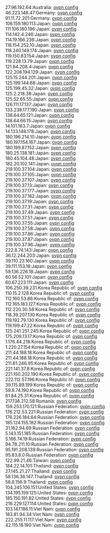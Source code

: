 27.96.192.64:Australia: [ovpn config](vpn/27_96_192_64.ovpn)  
46.223.148.47:Germany: [ovpn config](vpn/46_223_148_47.ovpn)  
91.11.72.201:Germany: [ovpn config](vpn/91_11_72_201.ovpn)  
106.159.180.113:Japan: [ovpn config](vpn/106_159_180_113.ovpn)  
111.106.180.196:Japan: [ovpn config](vpn/111_106_180_196.ovpn)  
114.142.4.246:Japan: [ovpn config](vpn/114_142_4_246.ovpn)  
114.19.166.236:Japan: [ovpn config](vpn/114_19_166_236.ovpn)  
118.154.252.10:Japan: [ovpn config](vpn/118_154_252_10.ovpn)  
118.240.149.174:Japan: [ovpn config](vpn/118_240_149_174.ovpn)  
119.150.83.154:Japan: [ovpn config](vpn/119_150_83_154.ovpn)  
119.228.13.79:Japan: [ovpn config](vpn/119_228_13_79.ovpn)  
121.84.208.4:Japan: [ovpn config](vpn/121_84_208_4.ovpn)  
122.208.194.129:Japan: [ovpn config](vpn/122_208_194_129.ovpn)  
125.15.244.201:Japan: [ovpn config](vpn/125_15_244_201.ovpn)  
125.199.144.68:Japan: [ovpn config](vpn/125_199_144_68.ovpn)  
125.199.45.32:Japan: [ovpn config](vpn/125_199_45_32.ovpn)  
125.2.218.38:Japan: [ovpn config](vpn/125_2_218_38.ovpn)  
125.52.65.55:Japan: [ovpn config](vpn/125_52_65_55.ovpn)  
126.111.17.137:Japan: [ovpn config](vpn/126_111_17_137.ovpn)  
133.238.177.190:Japan: [ovpn config](vpn/133_238_177_190.ovpn)  
138.64.65.121:Japan: [ovpn config](vpn/138_64_65_121.ovpn)  
138.64.66.15:Japan: [ovpn config](vpn/138_64_66_15.ovpn)  
14.101.163.7:Japan: [ovpn config](vpn/14_101_163_7.ovpn)  
14.133.148.178:Japan: [ovpn config](vpn/14_133_148_178.ovpn)  
180.196.214.10:Japan: [ovpn config](vpn/180_196_214_10.ovpn)  
180.197.154.167:Japan: [ovpn config](vpn/180_197_154_167.ovpn)  
180.199.87.152:Japan: [ovpn config](vpn/180_199_87_152.ovpn)  
180.25.138.181:Japan: [ovpn config](vpn/180_25_138_181.ovpn)  
180.45.104.48:Japan: [ovpn config](vpn/180_45_104_48.ovpn)  
182.20.102.141:Japan: [ovpn config](vpn/182_20_102_141.ovpn)  
219.100.37.104:Japan: [ovpn config](vpn/219_100_37_104.ovpn)  
219.100.37.105:Japan: [ovpn config](vpn/219_100_37_105.ovpn)  
219.100.37.107:Japan: [ovpn config](vpn/219_100_37_107.ovpn)  
219.100.37.13:Japan: [ovpn config](vpn/219_100_37_13.ovpn)  
219.100.37.177:Japan: [ovpn config](vpn/219_100_37_177.ovpn)  
219.100.37.182:Japan: [ovpn config](vpn/219_100_37_182.ovpn)  
219.100.37.19:Japan: [ovpn config](vpn/219_100_37_19.ovpn)  
219.100.37.31:Japan: [ovpn config](vpn/219_100_37_31.ovpn)  
219.100.37.49:Japan: [ovpn config](vpn/219_100_37_49.ovpn)  
219.100.37.51:Japan: [ovpn config](vpn/219_100_37_51.ovpn)  
219.100.37.55:Japan: [ovpn config](vpn/219_100_37_55.ovpn)  
219.100.37.58:Japan: [ovpn config](vpn/219_100_37_58.ovpn)  
219.100.37.86:Japan: [ovpn config](vpn/219_100_37_86.ovpn)  
219.100.37.87:Japan: [ovpn config](vpn/219_100_37_87.ovpn)  
219.100.37.96:Japan: [ovpn config](vpn/219_100_37_96.ovpn)  
222.8.74.143:Japan: [ovpn config](vpn/222_8_74_143.ovpn)  
36.12.244.203:Japan: [ovpn config](vpn/36_12_244_203.ovpn)  
39.110.23.160:Japan: [ovpn config](vpn/39_110_23_160.ovpn)  
39.111.153.16:Japan: [ovpn config](vpn/39_111_153_16.ovpn)  
59.136.226.18:Japan: [ovpn config](vpn/59_136_226_18.ovpn)  
60.56.52.101:Japan: [ovpn config](vpn/60_56_52_101.ovpn)  
60.67.223.111:Japan: [ovpn config](vpn/60_67_223_111.ovpn)  
106.250.39.231:Korea Republic of: [ovpn config](vpn/106_250_39_231.ovpn)  
110.15.2.128:Korea Republic of: [ovpn config](vpn/110_15_2_128.ovpn)  
112.160.53.86:Korea Republic of: [ovpn config](vpn/112_160_53_86.ovpn)  
112.165.183.127:Korea Republic of: [ovpn config](vpn/112_165_183_127.ovpn)  
112.220.30.58:Korea Republic of: [ovpn config](vpn/112_220_30_58.ovpn)  
118.39.207.130:Korea Republic of: [ovpn config](vpn/118_39_207_130.ovpn)  
119.192.79.130:Korea Republic of: [ovpn config](vpn/119_192_79_130.ovpn)  
119.199.47.22:Korea Republic of: [ovpn config](vpn/119_199_47_22.ovpn)  
125.241.251.245:Korea Republic of: [ovpn config](vpn/125_241_251_245.ovpn)  
175.209.13.17:Korea Republic of: [ovpn config](vpn/175_209_13_17.ovpn)  
1.176.44.218:Korea Republic of: [ovpn config](vpn/1_176_44_218.ovpn)  
1.220.27.154:Korea Republic of: [ovpn config](vpn/1_220_27_154.ovpn)  
211.44.188.18:Korea Republic of: [ovpn config](vpn/211_44_188_18.ovpn)  
211.44.188.18:Korea Republic of: [ovpn config](vpn/211_44_188_18.ovpn)  
211.61.246.95:Korea Republic of: [ovpn config](vpn/211_61_246_95.ovpn)  
221.141.37.8:Korea Republic of: [ovpn config](vpn/221_141_37_8.ovpn)  
221.150.202.190:Korea Republic of: [ovpn config](vpn/221_150_202_190.ovpn)  
222.112.57.196:Korea Republic of: [ovpn config](vpn/222_112_57_196.ovpn)  
39.115.89.199:Korea Republic of: [ovpn config](vpn/39_115_89_199.ovpn)  
59.8.74.190:Korea Republic of: [ovpn config](vpn/59_8_74_190.ovpn)  
61.84.25.31:Korea Republic of: [ovpn config](vpn/61_84_25_31.ovpn)  
217.138.212.58:Romania: [ovpn config](vpn/217_138_212_58.ovpn)  
159.253.170.121:Russian Federation: [ovpn config](vpn/159_253_170_121.ovpn)  
176.212.53.221:Russian Federation: [ovpn config](vpn/176_212_53_221.ovpn)  
176.226.184.64:Russian Federation: [ovpn config](vpn/176_226_184_64.ovpn)  
185.124.155.182:Russian Federation: [ovpn config](vpn/185_124_155_182.ovpn)  
31.162.94.69:Russian Federation: [ovpn config](vpn/31_162_94_69.ovpn)  
5.143.151.185:Russian Federation: [ovpn config](vpn/5_143_151_185.ovpn)  
5.166.74.19:Russian Federation: [ovpn config](vpn/5_166_74_19.ovpn)  
94.78.211.10:Russian Federation: [ovpn config](vpn/94_78_211_10.ovpn)  
95.191.208.139:Russian Federation: [ovpn config](vpn/95_191_208_139.ovpn)  
95.83.8.0:Russian Federation: [ovpn config](vpn/95_83_8_0.ovpn)  
122.99.21.46:Taiwan: [ovpn config](vpn/122_99_21_46.ovpn)  
184.22.14.101:Thailand: [ovpn config](vpn/184_22_14_101.ovpn)  
27.145.21.27:Thailand: [ovpn config](vpn/27_145_21_27.ovpn)  
58.136.36.147:Thailand: [ovpn config](vpn/58_136_36_147.ovpn)  
58.8.156.9:Thailand: [ovpn config](vpn/58_8_156_9.ovpn)  
104.245.106.151:United States: [ovpn config](vpn/104_245_106_151.ovpn)  
134.195.159.125:United States: [ovpn config](vpn/134_195_159_125.ovpn)  
185.150.191.82:United States: [ovpn config](vpn/185_150_191_82.ovpn)  
216.229.127.114:United States: [ovpn config](vpn/216_229_127_114.ovpn)  
103.147.186.11:Viet Nam: [ovpn config](vpn/103_147_186_11.ovpn)  
183.81.94.34:Viet Nam: [ovpn config](vpn/183_81_94_34.ovpn)  
222.255.11.117:Viet Nam: [ovpn config](vpn/222_255_11_117.ovpn)  
42.115.18.190:Viet Nam: [ovpn config](vpn/42_115_18_190.ovpn)  
